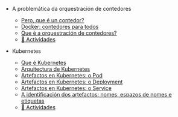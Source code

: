 - A problemática da orquestración de contedores
  - [Pero, que é un contedor?](./01_a_problematica_da_orquestracion_de_contedores/01_pero_que_e_un_contedor.md)
  - [Docker: contedores para todos](./01_a_problematica_da_orquestracion_de_contedores/02_docker_contedores_para_todos.md)
  - [Que é a orquestración de contedores?](./01_a_problematica_da_orquestracion_de_contedores/03_que_e_a_orquestracion_de_contedores.md)
  - [📝 Actividades](./00_actividades/01_modulo_1.md)

- Kubernetes
  - [Que é Kubernetes](./02_kubernetes/01_que_e_kubernetes.md)
  - [Arquitectura de Kubernetes](./02_kubernetes/02_arquitectura_kubernetes.md)
  - [Artefactos en Kubernetes: o Pod](./02_kubernetes/03_arquitectura_kubernetes_pod.md)
  - [Artefactos en Kubernetes: o Deployment](./02_kubernetes/04_arquitectura_kubernetes_deployment.md)
  - [Artefactos en Kubernetes: o Service](./02_kubernetes/05_arquitectura_kubernetes_service.md)
  - [A identificación dos artefactos: nomes, espazos de nomes e etiquetas](./02_kubernetes/06_identificacion_artefactos.md)
  - [📝 Actividades](./00_actividades/02_modulo_2.md)
